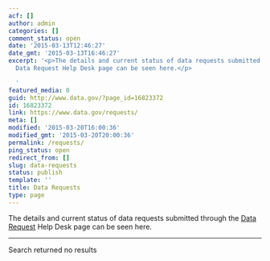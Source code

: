 ```yaml
---
acf: []
author: admin
categories: []
comment_status: open
date: '2015-03-13T12:46:27'
date_gmt: '2015-03-13T16:46:27'
excerpt: '<p>The details and current status of data requests submitted through the
  Data Request Help Desk page can be seen here.</p>

  '
featured_media: 0
guid: http://www.data.gov/?page_id=16823372
id: 16823372
link: https://www.data.gov/requests/
meta: []
modified: '2015-03-20T16:00:36'
modified_gmt: '2015-03-20T20:00:36'
permalink: /requests/
ping_status: open
redirect_from: []
slug: data-requests
status: publish
template: ''
title: Data Requests
type: page
---
```

The details and current status of data requests submitted through the [Data Request](/request/) Help Desk page can be seen here.




---


Search returned no results

